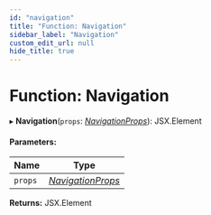 ```yaml
---
id: "navigation"
title: "Function: Navigation"
sidebar_label: "Navigation"
custom_edit_url: null
hide_title: true
---
```


# Function: Navigation

▸ **Navigation**(`props`: [*NavigationProps*](../interfaces/navigationprops.md)): JSX.Element

#### Parameters:

Name | Type |
------ | ------ |
`props` | [*NavigationProps*](../interfaces/navigationprops.md) |

**Returns:** JSX.Element
